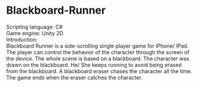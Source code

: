 # Blackboard-Runner
Scripting language: C#<br>
Game engine: Unity 2D<br>
Introduction:<br>
Blackboard Runner is a side-scrolling single player game for IPhone/ IPad. 
The player can control the behavior of the character through the screen of the device. The whole scene is based on a blackboard. 
The character was drawn on the blackboard. He/ She keeps running to avoid being erased from the blackboard. 
A blackboard eraser chases the character all the time. The game ends when the eraser catches the character.<br>


